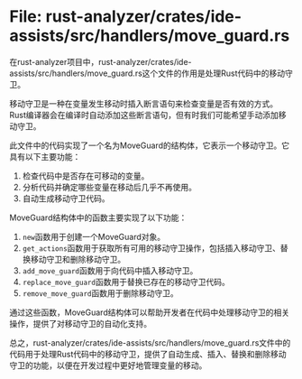 # File: rust-analyzer/crates/ide-assists/src/handlers/move_guard.rs

在rust-analyzer项目中，rust-analyzer/crates/ide-assists/src/handlers/move_guard.rs这个文件的作用是处理Rust代码中的移动守卫。

移动守卫是一种在变量发生移动时插入断言语句来检查变量是否有效的方式。Rust编译器会在编译时自动添加这些断言语句，但有时我们可能希望手动添加移动守卫。

此文件中的代码实现了一个名为MoveGuard的结构体，它表示一个移动守卫。它具有以下主要功能：

1. 检查代码中是否存在可移动的变量。
2. 分析代码并确定哪些变量在移动后几乎不再使用。
3. 自动生成移动守卫代码。

MoveGuard结构体中的函数主要实现了以下功能：

1. `new`函数用于创建一个MoveGuard对象。
2. `get_actions`函数用于获取所有可用的移动守卫操作，包括插入移动守卫、替换移动守卫和删除移动守卫。
3. `add_move_guard`函数用于向代码中插入移动守卫。
4. `replace_move_guard`函数用于替换已存在的移动守卫代码。
5. `remove_move_guard`函数用于删除移动守卫。

通过这些函数，MoveGuard结构体可以帮助开发者在代码中处理移动守卫的相关操作，提供了对移动守卫的自动化支持。

总之，rust-analyzer/crates/ide-assists/src/handlers/move_guard.rs文件中的代码用于处理Rust代码中的移动守卫，提供了自动生成、插入、替换和删除移动守卫的功能，以便在开发过程中更好地管理变量的移动。

